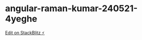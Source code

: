 # angular-raman-kumar-240521-4yeghe

[Edit on StackBlitz ⚡️](https://stackblitz.com/edit/angular-raman-kumar-240521-4yeghe)